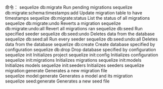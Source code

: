<!--
 * @Author: your name
 * @Date: 2020-10-12 14:48:57
 * @LastEditTime: 2020-10-12 15:05:21
 * @LastEditors: your name
 * @Description: In User Settings Edit
 * @FilePath: /egg-simple/Sequelize.md
-->
命令：
  sequelize db:migrate                        Run pending migrations
  sequelize db:migrate:schema:timestamps:add  Update migration table to have timestamps
  sequelize db:migrate:status                 List the status of all migrations
  sequelize db:migrate:undo                   Reverts a migration
  sequelize db:migrate:undo:all               Revert all migrations ran
  sequelize db:seed                           Run specified seeder
  sequelize db:seed:undo                      Deletes data from the database
  sequelize db:seed:all                       Run every seeder
  sequelize db:seed:undo:all                  Deletes data from the database
  sequelize db:create                         Create database specified by configuration
  sequelize db:drop                           Drop database specified by configuration
  sequelize init                              Initializes project
  sequelize init:config                       Initializes configuration
  sequelize init:migrations                   Initializes migrations
  sequelize init:models                       Initializes models
  sequelize init:seeders                      Initializes seeders
  sequelize migration:generate                Generates a new migration file                                                          
  sequelize model:generate                    Generates a model and its migration                                                          
  sequelize seed:generate                     Generates a new seed file  